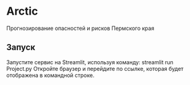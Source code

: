 # Arctic
Прогнозирование опасностей и рисков Пермского края
## Запуск
Запустите сервис на Streamlit, используя команду: streamlit run Project.py
Откройте браузер и перейдите по ссылке, которая будет отображена в командной строке.
